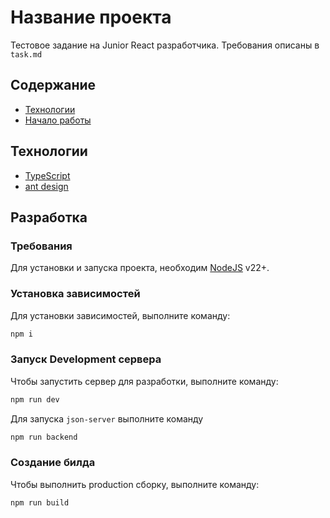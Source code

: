 # Название проекта

Тестовое задание на Junior React разработчика. Требования описаны в `task.md`

## Содержание

- [Технологии](#технологии)
- [Начало работы](#начало-работы)

## Технологии

- [TypeScript](https://www.typescriptlang.org/)
- [ant design](https://ant.design/?theme=happy-work)

## Разработка

### Требования

Для установки и запуска проекта, необходим [NodeJS](https://nodejs.org/) v22+.

### Установка зависимостей

Для установки зависимостей, выполните команду:

```sh
npm i
```

### Запуск Development сервера

Чтобы запустить сервер для разработки, выполните команду:

```sh
npm run dev
```

Для запуска `json-server` выполните команду

```sh
npm run backend
```

### Создание билда

Чтобы выполнить production сборку, выполните команду:

```sh
npm run build
```
